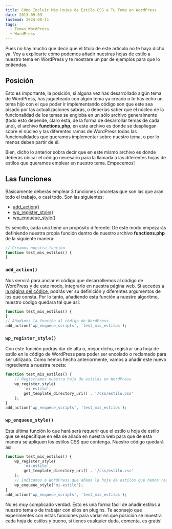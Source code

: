 ```yaml
---
title: Cómo Incluir Más Hojas de Estilo CSS a Tu Tema en WordPress
date: 2013-09-09
lastmod: 2024-08-11
tags:
  - Temas WordPress
  - WordPress
---
```


Pues no hay mucho que decir que el titulo de este artículo no te haya dicho ya. Voy a explicarte cómo podemos añadir nuestras hojas de estilo a nuestro tema en WordPress y te mostrare un par de ejemplos para que lo entiendas.

## Posición

Esto es importante, la posición, si alguna vez has desarrollado algún tema de WordPress, has jugueteado con algún tema ya creado o te has echo un tema hijo con el que poder ir implementando código son que este sea pisado por las actualizaciones sabrás, o deberías saber que el núcleo de la funcionalidad de los temas se engloba en un sólo archivo generalmente (todo esto depende, claro está, de la forma de desarrollar temas de cada uno), el archivo **functions.php**, en este archivo es donde se despliegan sobre el núcleo y las diferentes ramas de WordPress todas las funcionalidades que queramos implementar sobre nuestro tema, o por lo menos deben partir de él.

Bien, dicho lo anterior sobra decir que en este mismo archivo es donde deberás ubicar el código necesario para la llamada a las diferentes hojas de estilos que queramos emplear en nuestro tema. Empecemos!

## Las funciones

Básicamente deberás emplear 3 funciones concretas que son las que aran todo el trabajo, o casi todo. Son las siguientes:

- [add_action()](http://codex.wordpress.org/Function_Reference/add_action "add_action()")
- [wp_register_style()](http://codex.wordpress.org/Function_Reference/wp_register_style "wp_register_style()")
- [wp_enqueue_style()](http://codex.wordpress.org/Function_Reference/wp_enqueue_style "wp_enqueue_style()")

Es sencillo, cada una tiene un propósito diferente. De este modo empezarás definiendo nuestra propia función dentro de nuestro archivo **functions.php** de la siguiente manera:

```php
// Creamos nuestra función
function test_mis_estilos() {
}
```

### `add_action()`

Nos servirá para anclar el código que desarrollemos al código de WordPress y de este modo, integrarlo en nuestra página web. Si accedes a [la página del códice](http://codex.wordpress.org/Function_Reference/add_action "add_action()"), podrás ver su definición y diferentes argumentos de los que consta. Por lo tanto, añadiendo esta función a nuestro algoritmo, nuestro código quedara tal que así:

```php
function test_mis_estilos() {
}
// Añadimos la función al código de WordPress
add_action('wp_enqueue_scripts', 'test_mis_estilos');
```

### `wp_register_style()`

Con este función podrás dar de alta o, mejor dicho, registrar una hoja de estilo en le código de WordPress para poder ser encolado o reclamado para ser utilizado. Como hemos hecho anteriormente, vamos a añadir este nuevo ingrediente a nuestra receta:

```php
function test_mis_estilos() {
    // Registramos nuestra hoja de estilos en WordPress
    wp_register_style(
        'mi-estilo',
        get_template_directory_uri() . '/css/estilo.css'
    );
}
add_action('wp_enqueue_scripts', 'test_mis_estilos');
```

### `wp_enqueue_style()`

Esta última función lo que hará será requerir que el estilo u hoja de estilo que se especifique en ella se añada en nuestra web para que de esta manera se apliquen los estilos CSS que contenga. Nuestro código quedará así:

```php
function test_mis_estilos() {
    wp_register_style(
        'mi-estilo',
        get_template_directory_uri() . '/css/estilo.css'
    );
    // Indicamos a WordPress que añada la hoja de estilos que hemos registrado a la página
    wp_enqueue_style('mi-estilo');
}
add_action('wp_enqueue_scripts', 'test_mis_estilos');
```

No es muy complicado verdad. Esto es una forma fácil de añadir estilos a nuestro tema o de trabajar con ellos en plugins. Te aconsejo que experimentes con estás funciones para variar en que posición se muestra cada hoja de estilos y bueno, si tienes cualquier duda, comenta, es gratis!
